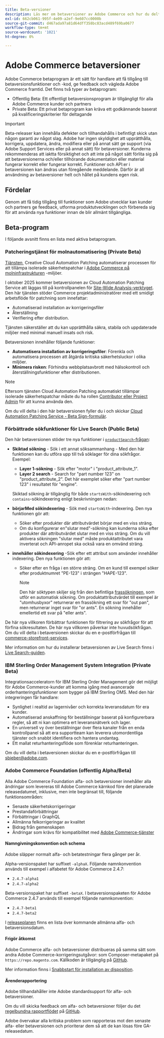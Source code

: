 ```yaml
---
title: Beta-versioner
description: Läs mer om betaversioner av Adobe Commerce och hur du deltar.
exl-id: 662cb061-995f-4e09-a2ef-9e607cc0000b
source-git-commit: d467ada97a81d64dff358bc83acd489f69ba0677
workflow-type: tm+mt
source-wordcount: '1021'
ht-degree: 0%

---
```


# Adobe Commerce betaversioner

Adobe Commerce betaprogram är ett sätt för handlare att få tillgång till betaversionsfunktioner och -kod, ge feedback och vägleda Adobe Commerce framtid. Det finns två typer av betaprogram:

- Offentlig Beta: Ett offentligt betaversionsprogram är tillgängligt för alla Adobe Commerce kunder och partners
- Private Beta: Ett privat betaprogram kan kräva ett godkännande baserat på kvalificeringskriterier för deltagande

>[!IMPORTANT]
>
>Beta-releaser kan innehålla defekter och tillhandahålls i befintligt skick utan någon garanti av något slag. Adobe har ingen skyldighet att upprätthålla, korrigera, uppdatera, ändra, modifiera eller på annat sätt ge support (via Adobe Support Services eller på annat sätt) för betaversioner. Kunderna rekommenderas att iaktta försiktighet och att inte på något sätt förlita sig på att betaversionerna och/eller tillhörande dokumentation eller material fungerar korrekt eller fungerar korrekt. Funktioner och API:er i betaversionen kan ändras utan föregående meddelande. Därför är all användning av betaversioner helt och hållet på kundens egen risk.

## Fördelar

Genom att få tidig tillgång till funktioner som Adobe utvecklar kan kunder och partners ge feedback, utforma produktutvecklingen och förbereda sig för att använda nya funktioner innan de blir allmänt tillgängliga.

## Beta-program

I följande avsnitt finns en lista med aktiva betaprogram.

### Patcheringstjänst för molnautomatisering (Private Beta)

[Tjänsten &#x200B;](../tools/caps-tool/intro.md) Creative Cloud Automation Patching automatiserar processen för att tillämpa isolerade säkerhetspatchar i [Adobe Commerce på molninfrastrukturen](https://experienceleague.adobe.com/en/docs/commerce-on-cloud/user-guide/overview) -miljöer.

I oktober 2025 kommer betaversionen av Cloud Automation Patching Service att läggas till på kontrollpanelen för [Site-Wide Analysis-verktyget](https://experienceleague.adobe.com/en/docs/commerce-operations/tools/site-wide-analysis-tool/dashboard). Den här tjänsten stöder Commerce projektadministratörer med ett smidigt arbetsflöde för patchning som innefattar:

- Automatiserad installation av korrigeringsfiler
- Återställning
- Verifiering efter distribution.

Tjänsten säkerställer att du kan upprätthålla säkra, stabila och uppdaterade miljöer med minimal manuell insats och risk.

Betaversionen innehåller följande funktioner:

- **Automatisera installation av korrigeringsfiler**: Förenkla och automatisera processen att åtgärda kritiska säkerhetsluckor i olika miljöer.
- **Minimera risken**: Förhindra webbplatsavbrott med hälsokontroll och återställningsfunktioner efter distributionen.

>[!NOTE]
>
>Eftersom tjänsten Cloud Automation Patching automatiskt tillämpar isolerade säkerhetspatchar måste du ha rollen [Contributor eller Project Admin](https://experienceleague.adobe.com/en/docs/commerce-on-cloud/user-guide/project/user-access) för att kunna använda den.

Om du vill delta i den här betaversionen fyller du i och skickar [Cloud Automation Patching Service - Beta Sign-formulär](https://forms.office.com/r/3Wfxj5nPdB).

### Förbättrade sökfunktioner för Live Search (Public Beta)

Den här betaversionen stöder tre nya funktioner i [`productSearch`-frågan &#x200B;](https://developer.adobe.com/commerce/webapi/graphql/schema/live-search/queries/product-search/):

- **Skiktad sökning** - Sök i ett annat söksammanhang - Med den här funktionen kan du utföra upp till två söklager för dina sökfrågor. Exempel:

   - **Layer 1-sökning** - Sök efter &quot;motor&quot; i &quot;product_attribute_1&quot;.
   - **Layer 2 search** - Search for &quot;part number 123&quot; on &quot;product_attribute_2&quot;. Det här exemplet söker efter &quot;part number 123&quot; i resultatet för &quot;engine&quot;.

  Skiktad sökning är tillgänglig för både `startsWith`-sökindexering och `contains`-sökindexering enligt beskrivningen nedan:

- **börjarMed sökindexering** - Sök med `startsWith`-indexering. Den nya funktionen gör att:

   - Söker efter produkter där attributvärdet börjar med en viss sträng.
   - Om du konfigurerar en&quot;slutar med&quot;-sökning kan kunderna söka efter produkter där attributvärdet slutar med en viss sträng. Om du vill aktivera sökningen &quot;slutar med&quot; måste produktattributet vara inverterat och API-anropet ska också vara en omvänd sträng.

- **innehåller sökindexering** -Sök efter ett attribut som använder innehåller indexering. Den nya funktionen gör att:

   - Söker efter en fråga i en större sträng. Om en kund till exempel söker efter produktnumret &quot;PE-123&quot; i strängen &quot;HAPE-123&quot;.

     >[!NOTE]
     >
     >Den här söktypen skiljer sig från den befintliga [frassökningen](https://developer.adobe.com/commerce/webapi/graphql/schema/live-search/queries/product-search/), som utför en automatisk sökning. Om produktattributvärdet till exempel är &quot;utomhusbyxor&quot; returnerar en frassökning ett svar för &quot;out pan&quot;, men returnerar inget svar för &quot;or ants&quot;. En sökning innehåller emellertid ett svar på &quot;eller ants&quot;.

De här nya villkoren förbättrar funktionen för filtrering av sökfrågor för att förfina sökresultaten. De här nya villkoren påverkar inte huvudsökfrågan. Om du vill delta i betaversionen skickar du en e-postförfrågan till [commerce-storefront-services](mailto:commerce-storefront-services@adobe.com).

Mer information om hur du installerar betaversionen av Live Search finns i [Live Search-guiden](https://experienceleague.adobe.com/en/docs/commerce/live-search/install#install-the-live-search-beta).

### IBM Sterling Order Management System Integration (Private Beta)

Integrationsacceleratorn för IBM Sterling Order Management gör det möjligt för Adobe Commerce-kunder att komma igång med avancerade orderhanteringsfunktioner som bygger på IBM Sterling OMS. Med den här integreringen får handlare:

- Synlighet i realtid av lagernivåer och korrekta leveransdatum för era kunder.
- Automatiserad anskaffning för beställningar baserat på konfigurerbara regler, så att ni kan optimera ert leveransnätverk och lager.
- En universell vy över beställningar över flera kanaler från en enda kontrollpanel så att era supportteam kan leverera utomordentliga tjänster och snabbt identifiera och hantera undantag.
- Ett mallat returhanteringsflöde som förenklar returhanteringen.

Om du vill delta i betaversionen skickar du en e-postförfrågan till [sbieber@adobe.com](mailto:sbieber@adobe.com).

### Adobe Commerce Foundation (offentlig Alpha/Beta)

Alla Adobe Commerce Foundation alfa- och betaversioner innehåller alla ändringar som levereras till Adobe Commerce kärnkod före det planerade releasedatumet, inklusive, men inte begränsat till, följande funktionsområden:

- Senaste säkerhetskorrigeringar
- Prestandaförbättringar
- Förbättringar i GraphQL
- Allmänna felkorrigeringar av kvalitet
- Bidrag från gemenskapen
- Ändringar som krävs för kompatibilitet med [Adobe Commerce-tjänster](https://experienceleague.adobe.com/en/docs/commerce/user-guides/home)

#### Namngivningskonvention och schema

Adobe släpper normalt alfa- och betatestningar flera gånger per år.

Alpha-versionspaket har suffixet `-alphaX`. Följande namnkonvention används till exempel i alfabetet för Adobe Commerce 2.4.7:

- `2.4.7-alpha1`
- `2.4.7-alpha2`

Beta-versionspaket har suffixet `-betaX`. I betaversionspaketen för Adobe Commerce 2.4.7 används till exempel följande namnkonvention:

- `2.4.7-beta1`
- `2.4.7-beta2`

I [releaseplanen](schedule.md) finns en lista över kommande allmänna alfa- och betaversionsdatum.

#### Frigör åtkomst

Adobe Commerce alfa- och betaversioner distribueras på samma sätt som andra Adobe Commerce-korrigeringsutgåvor: som Composer-metapaket på `https://repo.magento.com`. Källkoden är tillgänglig på [GitHub](https://github.com/magento/magento2).

Mer information finns i [Snabbstart för installation av disposition](../installation/composer.md).

#### Ärenderapportering

Adobe tillhandahåller inte Adobe standardsupport för alfa- och betaversioner.

Om du vill skicka feedback om alfa- och betaversioner följer du det [regelbundna rapportflödet](https://developer.adobe.com/commerce/contributor/guides/code-contributions/) på [GitHub](https://github.com/magento/magento2).

Adobe övervakar alla kritiska problem som rapporteras mot den senaste alfa- eller betaversionen och prioriterar dem så att de kan lösas före GA-releasedatum.
